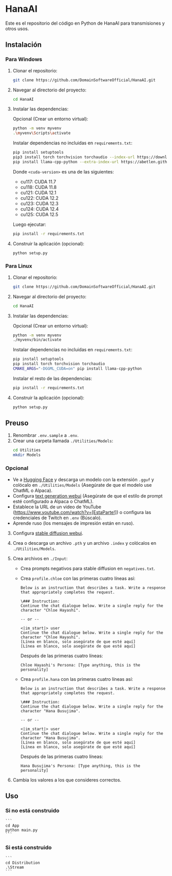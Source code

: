 # HanaAI

Este es el repositorio del código en Python de HanaAI para transmisiones y otros usos.

## Instalación

### Para Windows

1. Clonar el repositorio:
    ```bash
    git clone https://github.com/DomainSoftwareOfficial/HanaAI.git
    ```
2. Navegar al directorio del proyecto:
    ```bash
    cd HanaAI
    ```
3. Instalar las dependencias:

    Opcional (Crear un entorno virtual):
    ```bash
    python -m venv myvenv
    .\myvenv\Scripts\activate
    ```

    Instalar dependencias no incluidas en `requirements.txt`:
    ```bash
    pip install setuptools
    pip3 install torch torchvision torchaudio --index-url https://download.pytorch.org/whl/<cuda-version>
    pip install llama-cpp-python --extra-index-url https://abetlen.github.io/llama-cpp-python/whl/<cuda-version>
    ```

    Donde `<cuda-version>` es una de las siguientes:

    - cu117: CUDA 11.7
    - cu118: CUDA 11.8
    - cu121: CUDA 12.1
    - cu122: CUDA 12.2
    - cu123: CUDA 12.3
    - cu124: CUDA 12.4
    - cu125: CUDA 12.5

    Luego ejecutar:
    ```bash
    pip install -r requirements.txt
    ```

4. Construir la aplicación (opcional):
    ```bash
    python setup.py
    ```

### Para Linux

1. Clonar el repositorio:
    ```bash
    git clone https://github.com/DomainSoftwareOfficial/HanaAI.git
    ```
2. Navegar al directorio del proyecto:
    ```bash
    cd HanaAI
    ```
3. Instalar las dependencias:

    Opcional (Crear un entorno virtual):
    ```bash
    python -m venv myvenv
    ./myvenv/bin/activate
    ```

    Instalar dependencias no incluidas en `requirements.txt`:
    ```bash
    pip install setuptools
    pip install torch torchvision torchaudio
    CMAKE_ARGS="-DGGML_CUDA=on" pip install llama-cpp-python
    ```

    Instalar el resto de las dependencias:
    ```bash
    pip install -r requirements.txt
    ```

4. Construir la aplicación (opcional):
    ```bash
    python setup.py
    ```

## Preuso

1. Renombrar `.env.sample` a `.env`.
2. Crear una carpeta llamada `./Utilities/Models`:
    ```bash
    cd Utilities
    mkdir Models
    ```

### Opcional

- Ve a [Hugging Face](https://huggingface.co) y descarga un modelo con la extensión `.gguf` y colócalo en `./Utilities/Models` (Asegúrate de que el modelo use ChatML o Alpaca).
- Configura [text generation webui](https://github.com/oobabooga/text-generation-webui) (Asegúrate de que el estilo de prompt esté configurado a Alpaca o ChatML).
- Establece la URL de un video de YouTube (https://www.youtube.com/watch?v=[EstaParte!]) o configura las credenciales de Twitch en `.env` (Búscalo).
- Aprende ruso (los mensajes de impresión están en ruso).

3. Configura [stable diffusion webui](https://github.com/AUTOMATIC1111/stable-diffusion-webui).
4. Crea o descarga un archivo `.pth` y un archivo `.index` y colócalos en `./Utilities/Models`.
5. Crea archivos en `./Input`:
    - Crea prompts negativos para stable diffusion en `negatives.txt`.
    - Crea `profile.chloe` con las primeras cuatro líneas así:
        ```
        Below is an instruction that describes a task. Write a response that appropriately completes the request.

        \### Instruction:
        Continue the chat dialogue below. Write a single reply for the character "Chloe Hayashi".

        -- or --

        <|im_start|> user
        Continue the chat dialogue below. Write a single reply for the character "Chloe Hayashi".
        [Línea en blanco, solo asegúrate de que esté aquí]
        [Línea en blanco, solo asegúrate de que esté aquí]
        ```

        Después de las primeras cuatro líneas:
        ```
        Chloe Hayashi's Persona: [Type anything, this is the personality]
        ```
    - Crea `profile.hana` con las primeras cuatro líneas así:
        ```
        Below is an instruction that describes a task. Write a response that appropriately completes the request.

        \### Instruction:
        Continue the chat dialogue below. Write a single reply for the character "Hana Busujima".

        -- or --

        <|im_start|> user
        Continue the chat dialogue below. Write a single reply for the character "Hana Busujima".
        [Línea en blanco, solo asegúrate de que esté aquí]
        [Línea en blanco, solo asegúrate de que esté aquí]
        ```

        Después de las primeras cuatro líneas:
        ```
        Hana Busujima's Persona: [Type anything, this is the personality]
        ```

6. Cambia los valores a los que consideres correctos.

## Uso

### Si no está construido

    ```
    cd App
    python main.py  
    ```

### Si está construido

    ```
    cd Distribution
    .\Stream
    ```